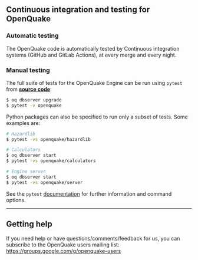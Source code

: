 ## Continuous integration and testing for OpenQuake

### Automatic testing

The OpenQuake code is automatically tested by Continuous integration systems (GitHub and GitLab Actions), at every merge and every night.

### Manual testing

The full suite of tests for the OpenQuake Engine can be run using `pytest` from [**source code**](installing/development.md):

```bash
$ oq dbserver upgrade
$ pytest -v openquake
```

Python packages can also be specified to run only a subset of tests. Some examples are:

```bash
# Hazardlib
$ pytest -vs openquake/hazardlib

# Calculators
$ oq dbserver start
$ pytest -vs openquake/calculators

# Engine server
$ oq dbserver start
$ pytest -vs openquake/server
```

See the `pytest` [documentation](https://docs.pytest.org/en/latest/contents.html) for further information and command options.

***

## Getting help
If you need help or have questions/comments/feedback for us, you can subscribe to the OpenQuake users mailing list: https://groups.google.com/g/openquake-users
